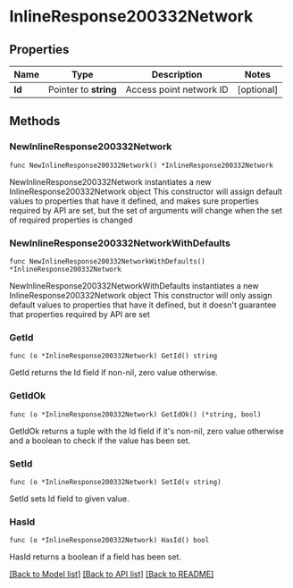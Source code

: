 # InlineResponse200332Network

## Properties

Name | Type | Description | Notes
------------ | ------------- | ------------- | -------------
**Id** | Pointer to **string** | Access point network ID | [optional] 

## Methods

### NewInlineResponse200332Network

`func NewInlineResponse200332Network() *InlineResponse200332Network`

NewInlineResponse200332Network instantiates a new InlineResponse200332Network object
This constructor will assign default values to properties that have it defined,
and makes sure properties required by API are set, but the set of arguments
will change when the set of required properties is changed

### NewInlineResponse200332NetworkWithDefaults

`func NewInlineResponse200332NetworkWithDefaults() *InlineResponse200332Network`

NewInlineResponse200332NetworkWithDefaults instantiates a new InlineResponse200332Network object
This constructor will only assign default values to properties that have it defined,
but it doesn't guarantee that properties required by API are set

### GetId

`func (o *InlineResponse200332Network) GetId() string`

GetId returns the Id field if non-nil, zero value otherwise.

### GetIdOk

`func (o *InlineResponse200332Network) GetIdOk() (*string, bool)`

GetIdOk returns a tuple with the Id field if it's non-nil, zero value otherwise
and a boolean to check if the value has been set.

### SetId

`func (o *InlineResponse200332Network) SetId(v string)`

SetId sets Id field to given value.

### HasId

`func (o *InlineResponse200332Network) HasId() bool`

HasId returns a boolean if a field has been set.


[[Back to Model list]](../README.md#documentation-for-models) [[Back to API list]](../README.md#documentation-for-api-endpoints) [[Back to README]](../README.md)


